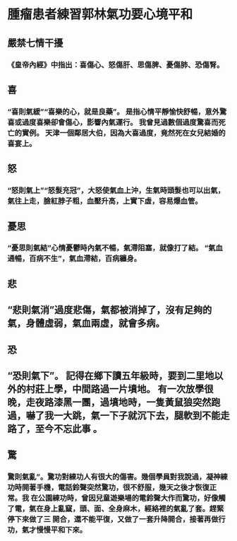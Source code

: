 # 腫瘤患者練習郭林氣功要心境平和

## 嚴禁七情干擾

### 《皇帝內經》中指出：喜傷心、怒傷肝、思傷脾、憂傷肺、恐傷腎。

## 喜
### “喜則氣緩”“喜樂的心，就是良藥”。 是指心情平靜愉快舒暢，意外驚喜或過度喜樂卻會傷心，影響內氣運行。 我曾見過數個過度驚喜而死亡的實例。 天津一個鄰居大伯，因為大喜過度，竟然死在女兒結婚的喜宴上。

## 怒
### “怒則氣上”“怒髮充冠”，大怒使氣血上沖，生氣時頭髮也可以出氣，氣往上走，臉紅脖子粗，血壓升高，上實下虛，容易爆血管。

## 憂思
### “憂思則氣結”心情憂鬱時內氣不暢，氣滯阻塞，就像打了結。  “氣血通暢，百病不生”，氣血滯結，百病纏身。

## 悲
## “悲則氣消”過度悲傷，氣都被消掉了，沒有足夠的氣，身體虛弱，氣血兩虛，就會多病。

## 恐
## “恐則氣下”。 記得在鄉下讀五年級時，要到二里地以外的村莊上學，中間路過一片墳地。 有一次放學很晚，走夜路漆黑一團，過墳地時，一隻黃鼠狼突然跑過，嚇了我一大跳，氣一下子就沉下去，腿軟到不能走路了，至今不忘此事 。

## 驚
### 驚則氣亂”。驚功對練功人有很大的傷害。幾個學員對我說過，凝神練功時開著手機，電話鈴聲突然驚功，很不舒服，幾天之後才恢復正常。我 在公園練功時，曾因兒童遊樂場的電鈴聲大作而驚功，好像觸了電，氣在身上亂竄，頭、面、全身麻木，經絡裡的氣亂了套。趕緊停下來做了三 開合，還不能平復，又做了一套升降開合，接著再做行功，氣才慢慢平和下來。

